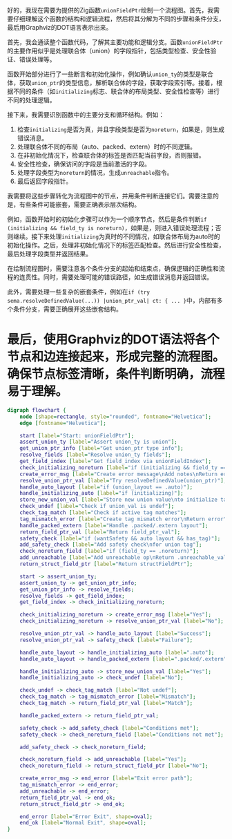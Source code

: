 好的，我现在需要为提供的Zig函数`unionFieldPtr`绘制一个流程图。首先，我需要仔细理解这个函数的结构和逻辑流程，然后将其分解为不同的步骤和条件分支，最后用Graphviz的DOT语言表示出来。

首先，我会通读整个函数代码，了解其主要功能和逻辑分支。函数`unionFieldPtr`的主要作用似乎是处理联合体（union）的字段指针，包括类型检查、安全性验证、错误处理等。

函数开始部分进行了一些断言和初始化操作，例如确认`union_ty`的类型是联合体，获取`union_ptr`的类型信息，解析联合体的字段，获取字段索引等。接着，根据不同的条件（如`initializing`标志、联合体的布局类型、安全性检查等）进行不同的处理逻辑。

接下来，我需要识别函数中的主要分支和循环结构。例如：

1. 检查`initializing`是否为真，并且字段类型是否为`noreturn`，如果是，则生成错误消息。
2. 处理联合体不同的布局（auto、packed、extern）时的不同逻辑。
3. 在非初始化情况下，检查联合体的标签是否匹配当前字段，否则报错。
4. 安全性检查，确保访问的字段是当前激活的字段。
5. 处理字段类型为`noreturn`的情况，生成`unreachable`指令。
6. 最后返回字段指针。

我需要将这些步骤转化为流程图中的节点，并用条件判断连接它们。需要注意的是，有些条件可能嵌套，需要正确表示层次结构。

例如，函数开始时的初始化步骤可以作为一个顺序节点，然后是条件判断`if (initializing && field_ty is noreturn)`，如果是，则进入错误处理流程；否则继续。接下来处理`initializing`为真时的不同情况，如联合体布局为auto时的初始化操作。之后，处理非初始化情况下的标签匹配检查。然后进行安全性检查，最后处理字段类型并返回结果。

在绘制流程图时，需要注意各个条件分支的起始和结束点，确保逻辑的正确性和流程的连贯性。同时，需要处理可能的错误路径，如生成错误消息并返回错误。

此外，需要处理一些复杂的嵌套条件，例如在`if (try sema.resolveDefinedValue(...)) |union_ptr_val| ct: { ... }`中，内部有多个条件分支，需要正确展开这些嵌套结构。

最后，使用Graphviz的DOT语法将各个节点和边连接起来，形成完整的流程图。确保节点标签清晰，条件判断明确，流程易于理解。
================================================
```dot
digraph flowchart {
    node [shape=rectangle, style="rounded", fontname="Helvetica"];
    edge [fontname="Helvetica"];

    start [label="Start: unionFieldPtr"];
    assert_union_ty [label="Assert union_ty is union"];
    get_union_ptr_info [label="Get union_ptr type info"];
    resolve_fields [label="Resolve union_ty fields"];
    get_field_index [label="Get field_index via unionFieldIndex"];
    check_initializing_noreturn [label="if (initializing && field_ty == .noreturn)"];
    create_error_msg [label="Create error message\nAdd notes\nReturn error"];
    resolve_union_ptr_val [label="Try resolveDefinedValue(union_ptr)"];
    handle_auto_layout [label="if (union_layout == .auto)"];
    handle_initializing_auto [label="if (initializing)"];
    store_new_union_val [label="Store new union value\nto initialize tag"];
    check_undef [label="Check if union_val is undef"];
    check_tag_match [label="Check if active tag matches"];
    tag_mismatch_error [label="Create tag mismatch error\nReturn error"];
    handle_packed_extern [label="Handle .packed/.extern layout"];
    return_field_ptr_val [label="Return field_ptr_val"];
    safety_check [label="if (wantSafety && auto layout && has_tag)"];
    add_safety_check [label="Add safety check\nfor union tag"];
    check_noreturn_field [label="if (field_ty == .noreturn)"];
    add_unreachable [label="Add unreachable op\nReturn .unreachable_value"];
    return_struct_field_ptr [label="Return structFieldPtr"];

    start -> assert_union_ty;
    assert_union_ty -> get_union_ptr_info;
    get_union_ptr_info -> resolve_fields;
    resolve_fields -> get_field_index;
    get_field_index -> check_initializing_noreturn;

    check_initializing_noreturn -> create_error_msg [label="Yes"];
    check_initializing_noreturn -> resolve_union_ptr_val [label="No"];

    resolve_union_ptr_val -> handle_auto_layout [label="Success"];
    resolve_union_ptr_val -> safety_check [label="Failure"];

    handle_auto_layout -> handle_initializing_auto [label=".auto"];
    handle_auto_layout -> handle_packed_extern [label=".packed/.extern"];

    handle_initializing_auto -> store_new_union_val [label="Yes"];
    handle_initializing_auto -> check_undef [label="No"];

    check_undef -> check_tag_match [label="Not undef"];
    check_tag_match -> tag_mismatch_error [label="Mismatch"];
    check_tag_match -> return_field_ptr_val [label="Match"];

    handle_packed_extern -> return_field_ptr_val;

    safety_check -> add_safety_check [label="Conditions met"];
    safety_check -> check_noreturn_field [label="Conditions not met"];

    add_safety_check -> check_noreturn_field;

    check_noreturn_field -> add_unreachable [label="Yes"];
    check_noreturn_field -> return_struct_field_ptr [label="No"];

    create_error_msg -> end_error [label="Exit error path"];
    tag_mismatch_error -> end_error;
    add_unreachable -> end_error;
    return_field_ptr_val -> end_ok;
    return_struct_field_ptr -> end_ok;

    end_error [label="Error Exit", shape=oval];
    end_ok [label="Normal Exit", shape=oval];
}
```